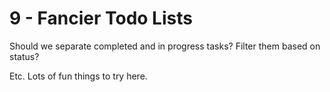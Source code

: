 # 9 - Fancier Todo Lists

Should we separate completed and in progress tasks? Filter them based on status? 

Etc. Lots of fun things to try here.